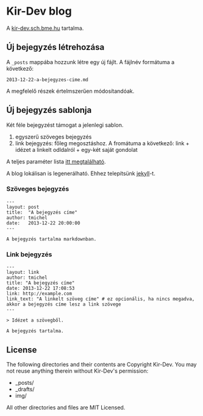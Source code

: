 Kir-Dev blog
============

A [kir-dev.sch.bme.hu](http://kir-dev.sch.bme.hu) tartalma.

Új bejegyzés létrehozása
------------------------

A `_posts` mappába hozzunk létre egy új fájlt. A fájlnév formátuma a következő:

    2013-12-22-a-bejegyzes-cime.md

A megfelelő részek értelmszerűen módosítandóak.

Új bejegyzés sablonja
---------------------

Két féle bejegyzést támogat a jelenlegi sablon.

1. egyszerű szöveges bejegyzés
2. link bejegyzés: főleg megosztáshoz. A fromátuma a következő:
link + idézet a linkelt odldalról + egy-két saját gondolat

A teljes paraméter lista [itt megtalálható](http://jekyllrb.com/docs/frontmatter/).

A blog lokálisan is legenerálható. Ehhez telepítsünk [jekyll](http://jekyllrb.com/)-t.

### Szöveges bejegyzés

~~~
---
layout: post
title:  "A bejegyzés címe"
author: tmichel
date:   2013-12-22 20:00:00
---

A bejegyzés tartalma markdownban.
~~~

### Link bejegyzés

~~~
---
layout: link
author: tmichel
title: "A bejegyzés címe"
date: 2013-12-22 17:08:53
link: http://example.com
link_text: "A linkelt szöveg címe" # ez opcionális, ha nincs megadva, akkor a bejegyzés címe lesz a link szövege
---

> Idézet a szövegből.

A bejegyzés tartalma.
~~~

License
-------

The following directories and their contents are Copyright Kir-Dev.
You may not reuse anything therein without Kir-Dev's permission:

* _posts/
* _drafts/
* img/

All other directories and files are MIT Licensed.